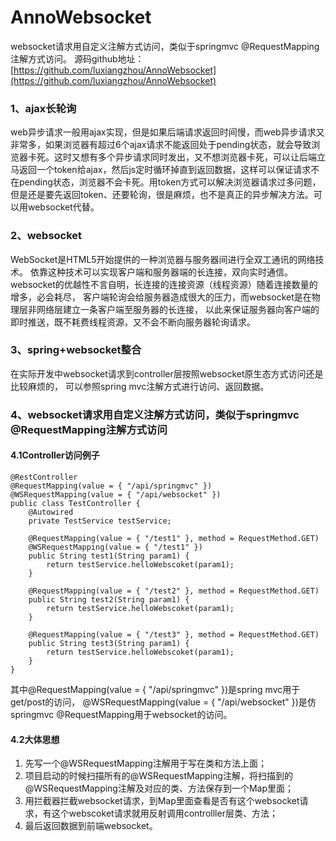 # AnnoWebsocket
websocket请求用自定义注解方式访问，类似于springmvc @RequestMapping注解方式访问。
 源码github地址：[https://github.com/luxiangzhou/AnnoWebsocket](https://github.com/luxiangzhou/AnnoWebsocket)
### 1、ajax长轮询
web异步请求一般用ajax实现，但是如果后端请求返回时间慢，而web异步请求又非常多，如果浏览器有超过6个ajax请求不能返回处于pending状态，就会导致浏览器卡死。这时又想有多个异步请求同时发出，又不想浏览器卡死，可以让后端立马返回一个token给ajax，然后js定时循环掉直到返回数据，这样可以保证请求不在pending状态，浏览器不会卡死。用token方式可以解决浏览器请求过多问题，但是还是要先返回token、还要轮询，很是麻烦，也不是真正的异步解决方法。可以用websocket代替。

### 2、websocket
WebSocket是HTML5开始提供的一种浏览器与服务器间进行全双工通讯的网络技术。
依靠这种技术可以实现客户端和服务器端的长连接，双向实时通信。
websocket的优越性不言自明，长连接的连接资源（线程资源）随着连接数量的增多，必会耗尽，
客户端轮询会给服务器造成很大的压力，而websocket是在物理层非网络层建立一条客户端至服务器的长连接，
以此来保证服务器向客户端的即时推送，既不耗费线程资源，又不会不断向服务器轮询请求。

### 3、spring+websocket整合
在实际开发中websocket请求到controller层按照websocket原生态方式访问还是比较麻烦的，
可以参照spring mvc注解方式进行访问、返回数据。

### 4、websocket请求用自定义注解方式访问，类似于springmvc @RequestMapping注解方式访问
#### 4.1Controller访问例子

```
@RestController
@RequestMapping(value = { "/api/springmvc" })
@WSRequestMapping(value = { "/api/websocket" })
public class TestController {
	@Autowired
	private TestService testService;

	@RequestMapping(value = { "/test1" }, method = RequestMethod.GET)
	@WSRequestMapping(value = { "/test1" })
	public String test1(String param1) {
		return testService.helloWebscoket(param1);
	}

	@RequestMapping(value = { "/test2" }, method = RequestMethod.GET)
	public String test2(String param1) {
		return testService.helloWebscoket(param1);
	}

	@RequestMapping(value = { "/test3" }, method = RequestMethod.GET)
	public String test3(String param1) {
		return testService.helloWebscoket(param1);
	}
}
```

其中@RequestMapping(value = { "/api/springmvc" })是spring mvc用于get/post的访问，
@WSRequestMapping(value = { "/api/websocket" })是仿springmvc @RequestMapping用于websocket的访问。

#### 4.2大体思想
1. 先写一个@WSRequestMapping注解用于写在类和方法上面；
2. 项目启动的时候扫描所有的@WSRequestMapping注解，将扫描到的@WSRequestMapping注解及对应的类、方法保存到一个Map里面；
3. 用拦截器拦截websocket请求，到Map里面查看是否有这个websocket请求，有这个webscoket请求就用反射调用controlller层类、方法；
4. 最后返回数据到前端websocket。
